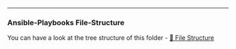 ---
### Ansible-Playbooks File-Structure

You can have a look at the tree structure of this folder - [📂 File Structure](https://github.com/pratiksuryvnshi/Ansible-Playbooks/blob/main/STRUCTURE.md)
